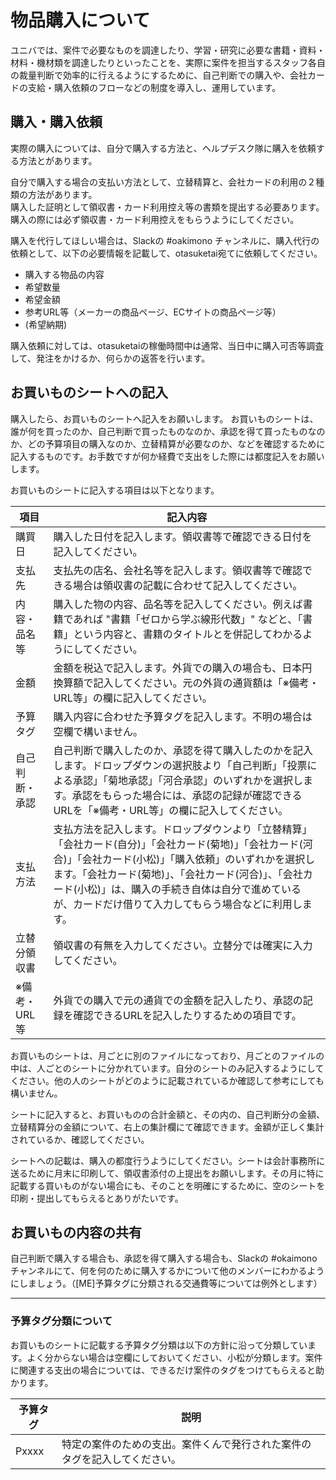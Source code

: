 # 物品購入について
ユニバでは、案件で必要なものを調達したり、学習・研究に必要な書籍・資料・材料・機材類を調達したりといったことを、実際に案件を担当するスタッフ各自の裁量判断で効率的に行えるようにするために、自己判断での購入や、会社カードの支給・購入依頼のフローなどの制度を導入し、運用しています。
## 購入・購入依頼
実際の購入については、自分で購入する方法と、ヘルプデスク隊に購入を依頼する方法とがあります。  

自分で購入する場合の支払い方法として、立替精算と、会社カードの利用の２種類の方法があります。    
購入した証明として領収書・カード利用控え等の書類を提出する必要あります。  
購入の際には必ず領収書・カード利用控えをもらうようにしてください。 

購入を代行してほしい場合は、Slackの #oakimono チャンネルに、購入代行の依頼として、以下の必要情報を記載して、otasuketai宛てに依頼してください。  

- 購入する物品の内容 
- 希望数量  
- 希望金額    
- 参考URL等（メーカーの商品ページ、ECサイトの商品ページ等） 
- (希望納期)  

購入依頼に対しては、otasuketaiの稼働時間中は通常、当日中に購入可否等調査して、発注をかけるか、何らかの返答を行います。 
## お買いものシートへの記入

購入したら、お買いものシートへ記入をお願いします。
お買いものシートは、誰が何を買ったのか、自己判断で買ったものなのか、承認を得て買ったものなのか、どの予算項目の購入なのか、立替精算が必要なのか、などを確認するために記入するものです。お手数ですが何か経費で支出をした際には都度記入をお願いします。

お買いものシートに記入する項目は以下となります。

| 項目 | 記入内容 |
| --- | --- |
| 購買日 | 購入した日付を記入します。領収書等で確認できる日付を記入してください。|
| 支払先 | 支払先の店名、会社名等を記入します。領収書等で確認できる場合は領収書の記載に合わせて記入してください。 |
| 内容・品名等 | 購入した物の内容、品名等を記入してください。例えば書籍であれば "書籍「ゼロから学ぶ線形代数」" などと、「書籍」という内容と、書籍のタイトルとを併記してわかるようにしてください。 |
| 金額 | 金額を税込で記入します。外貨での購入の場合も、日本円換算額で記入してください。元の外貨の通貨額は「※備考・URL等」の欄に記入してください。 |
| 予算タグ | 購入内容に合わせた予算タグを記入します。不明の場合は空欄で構いません。 |
| 自己判断・承認 |自己判断で購入したのか、承認を得て購入したのかを記入します。ドロップダウンの選択肢より「自己判断」「投票による承認」「菊地承認」「河合承認」のいずれかを選択します。承認をもらった場合には、承認の記録が確認できるURLを「※備考・URL等」の欄に記入してください。 |
| 支払方法 | 支払方法を記入します。ドロップダウンより「立替精算」「会社カード(自分)」「会社カード(菊地)」「会社カード(河合)」「会社カード(小松)」「購入依頼」のいずれかを選択します。「会社カード(菊地)」、「会社カード(河合)」、「会社カード(小松)」は、購入の手続き自体は自分で進めているが、カードだけ借りて入力してもらう場合などに利用します。 |
| 立替分領収書 | 領収書の有無を入力してください。立替分では確実に入力してください。 |
| ※備考・URL等 | 外貨での購入で元の通貨での金額を記入したり、承認の記録を確認できるURLを記入したりするための項目です。 |

お買いものシートは、月ごとに別のファイルになっており、月ごとのファイルの中は、人ごとのシートに分かれています。自分のシートのみ記入するようにしてください。他の人のシートがどのように記載されているか確認して参考にしても構いません。

シートに記入すると、お買いものの合計金額と、その内の、自己判断分の金額、立替精算分の金額について、右上の集計欄にて確認できます。金額が正しく集計されているか、確認してください。

シートへの記載は、購入の都度行うようにしてください。シートは会計事務所に送るために月末に印刷して、領収書添付の上提出をお願いします。その月に特に記載する買いものがない場合にも、そのことを明確にするために、空のシートを印刷・提出してもらえるとありがたいです。

## お買いもの内容の共有

自己判断で購入する場合も、承認を得て購入する場合も、Slackの #okaimono チャンネルにて、何を何のために購入するかについて他のメンバーにわかるようにしましょう。（[ME]予算タグに分類される交通費等については例外とします）

---

### 予算タグ分類について

お買いものシートに記載する予算タグ分類は以下の方針に沿って分類しています。よく分からない場合は空欄にしておいてください、小松が分類します。案件に関連する支出の場合については、できるだけ案件のタグをつけてもらえると助かります。

| 予算タグ | 説明 |
| --- | --- |
| Pxxxx | 特定の案件のための支出。案件くんで発行された案件のタグを記入してください。 |
